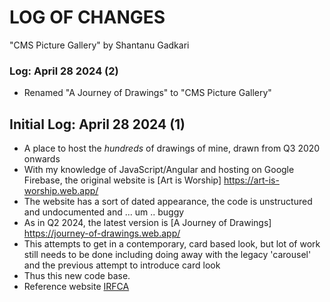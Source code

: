 
# LOG OF CHANGES #
"CMS Picture Gallery" by Shantanu Gadkari

### Log: April 28 2024 (2)
- Renamed "A Journey of Drawings" to "CMS Picture Gallery"
## Initial Log: April 28 2024 (1)
- A place to host the *hundreds* of drawings of mine, drawn from Q3 2020 onwards
- With my knowledge of JavaScript/Angular and hosting on Google Firebase, the original website is 
[Art is Worship] https://art-is-worship.web.app/ 
- The website has a sort of dated appearance, the code is unstructured and undocumented and ... um .. buggy
- As in Q2 2024, the latest version is [A Journey of Drawings] https://journey-of-drawings.web.app/
- This attempts to get in a contemporary, card based look, but lot of work still needs to be done including doing away with the legacy 'carousel' and the previous attempt to  introduce card look
- Thus this new code base. 
- Reference website [IRFCA](https://irfca.org/)